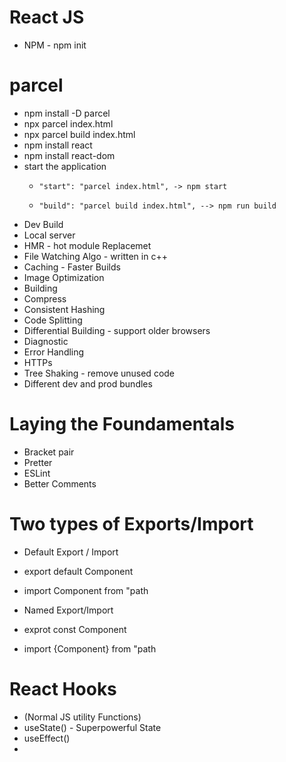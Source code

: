 # React JS
- NPM - npm init

# parcel 
- npm install -D parcel
- npx parcel index.html
- npx parcel build index.html
- npm install react
- npm install react-dom
- start the application
    -     "start": "parcel index.html", -> npm start
    -     "build": "parcel build index.html", --> npm run build

- Dev Build
- Local server
- HMR - hot module Replacemet
- File Watching Algo - written in c++
- Caching - Faster Builds
- Image Optimization
- Building
- Compress
- Consistent Hashing
- Code Splitting
- Differential Building - support older browsers
- Diagnostic
- Error Handling
- HTTPs
- Tree Shaking - remove unused code
- Different dev and prod bundles

# Laying the Foundamentals
- Bracket pair
- Pretter
- ESLint
- Better Comments


# Two types of Exports/Import

- Default Export / Import

- export default Component
- import Component from "path

- Named Export/Import

- exprot const Component
- import {Component} from "path


# React Hooks
- (Normal JS utility Functions)
- useState() - Superpowerful State 
- useEffect()
- 